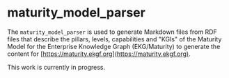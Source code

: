 # maturity_model_parser

The `maturity_model_parser` is used to generate Markdown files from RDF files that describe the pillars, levels,
capabilities and "KGIs" of the Maturity Model for the Enterprise Knowledge Graph (EKG/Maturity)
to generate the content for [https://maturity.ekgf.org](https://maturity.ekgf.org).

This work is currently in progress.
